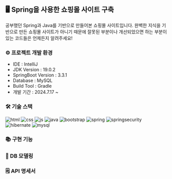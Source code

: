 ## 🖥️ Spring을 사용한 쇼핑몰 사이트 구축

공부했던 Spring과 Java를 기반으로 만들어본 쇼핑몰 사이트입니다.
완벽한 지식을 기반으로 만든 쇼핑몰 사이트가 아니기 때문에 잘못된 부분이나 개선되었으면 하는 부분이 있는 코드들은 언제든지 알려주세요!

### ⚙️ 프로젝트 개발 환경
- IDE : IntelliJ
- JDK Version : 19.0.2
- SpringBoot Version : 3.3.1
- Database : MySQL
- Build Tool : Gradle
- 개발 기간 : 2024.7.17 ~

### 🛠️ 기술 스택
![html](https://img.shields.io/badge/HTML-239120?style=for-the-badge&logo=html5&logoColor=white)
![css](https://img.shields.io/badge/CSS-239120?&style=for-the-badge&logo=css3&logoColor=white)
![js](https://img.shields.io/badge/JavaScript-F7DF1E?style=for-the-badge&logo=JavaScript&logoColor=white)
![java](https://img.shields.io/badge/Java-ED8B00?style=for-the-badge&logo=openjdk&logoColor=white)
![bootstrap](https://img.shields.io/badge/Bootstrap-563D7C?style=for-the-badge&logo=bootstrap&logoColor=white)
![spring](https://img.shields.io/badge/Spring-6DB33F?style=for-the-badge&logo=spring&logoColor=white)
![springsecurity](https://img.shields.io/badge/Spring_Security-6DB33F?style=for-the-badge&logo=Spring-Security&logoColor=white)
![hibernate](	https://img.shields.io/badge/Hibernate-59666C?style=for-the-badge&logo=Hibernate&logoColor=white)
![mysql](https://img.shields.io/badge/MySQL-00000F?style=for-the-badge&logo=mysql&logoColor=white)

### 📚 구현 기능

### 📁 DB 모델링

### 🗒️ API 명세서



